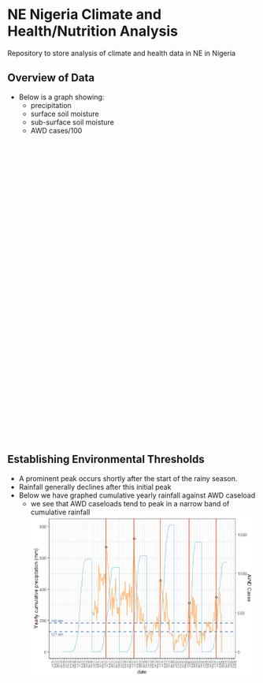 NE Nigeria Climate and Health/Nutrition Analysis
================

<!-- README.md is generated from README.Rmd. Please edit that file -->
<!-- badges: start -->
<!-- badges: end -->

Repository to store analysis of climate and health data in NE in Nigeria

## Overview of Data

-   Below is a graph showing:
    -   precipitation
    -   surface soil moisture
    -   sub-surface soil moisture
    -   AWD cases/100

<!-- <img src="README_files/figure-gfm/awd_cases_precip_moisture.html" /> -->

<iframe src="C:/Users/zacka/Documents/GeoCrunch/NE_Nigeria_climate_health/README_files/figure-gfm/awd_cases_precip_moisture.html" width="100%" height="600" scrolling="no" seamless="seamless" frameBorder="0"></iframe>

## Establishing Environmental Thresholds

-   A prominent peak occurs shortly after the start of the rainy season.
-   Rainfall generally declines after this initial peak
-   Below we have graphed cumulative yearly rainfall against AWD
    caseload
    -   we see that AWD caseloads tend to peak in a narrow band of
        cumulative rainfall
        ![](README_files/figure-gfm/unnamed-chunk-6-1.png)<!-- -->
